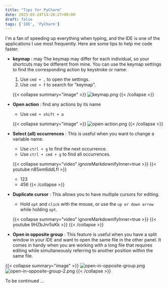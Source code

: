 ```yaml
---
title: "Tips for PyCharm"
date: 2023-05-24T14:26:27+08:00
draft: false
tags: ['IDE', 'PyCharm']
---
```


I'm a fan of speeding up everything when typing, and the IDE is one of the applications I use most frequently. 
Here are some tips to help me code faster:


* **keymap** : may The keymap may differ for each individual, so your shortcuts may be different from mine. 
You can use the keymap settings to find the corresponding action by keystroke or name:
   1. Use `cmd + ,` to open the settings.
   2. Use `cmd + f` to search for "keymap".

   {{< collapse summary="image" >}}
   ![keymap.png](../keymap.png)
   {{< /collapse >}}



* **Open action** : find any actions by its name
  * Use `cmd + shift + a`

   {{< collapse summary="image" >}}
   ![open-action.png](../open-action.png)
   {{< /collapse >}}

* **Select (all) occurrences** : This is useful when you want to change a variable name.
  * Use `ctrl + g` to find the next occurrence.
  * Use `ctrl + cmd + g` to find all occurrences.

  {{< collapse summary="video" ignoreMarkdownifyInner=true >}}
  {{< youtube n85xm6ddLfI >}}
   * 123
   * 456
  {{< /collapse >}}


* **Duplicate cursor** : This allows you to have multiple cursors for editing.
  * Hold `opt` and `click` with the mouse, or use the `up or down arrow` while holding `opt`.

  {{< collapse summary="video" ignoreMarkdownifyInner=true >}}
  {{< youtube 9HZbJnr5sKk >}} 
  {{< /collapse >}}


* **Open in opposite group** : This feature is useful when you have a split window in your IDE
and want to open the same file in the other panel. 
It comes in handy when you are working with a long file 
that requires editing while simultaneously referring to another position within the same file.
    
{{< collapse summary="image" >}}
![open-in-opposite-group.png](../open-in-opposite-group.png)
![open-in-opposite-group-2.png](../open-in-opposite-group-2.png)
{{< /collapse >}}

To be continued ...

